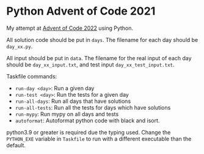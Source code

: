 # Python Advent of Code 2021

My attempt at [Advent of Code 2022](https://adventofcode.com/2022/) using
Python.

All solution code should be put in `days`. The filename for each day should be
`day_xx.py`.

All input should be put in `data`. The filename for the real input of each day
should be `day_xx_input.txt`, and test input `day_xx_test_input.txt`.

Taskfile commands:

- `run-day <day>`: Run a given day
- `run-test <day>`: Run the tests for a given day
- `run-all-days`: Run all days that have solutions
- `run-all-tests`: Run all the tests for days which have solutions
- `run-mypy`: Run mypy on all days and tests
- `autoformat`: Autoformat python code with black and isort.

python3.9 or greater is required due the typing used. Change the `PYTHON_EXE`
variable in `Taskfile` to run with a different executable than the default.
